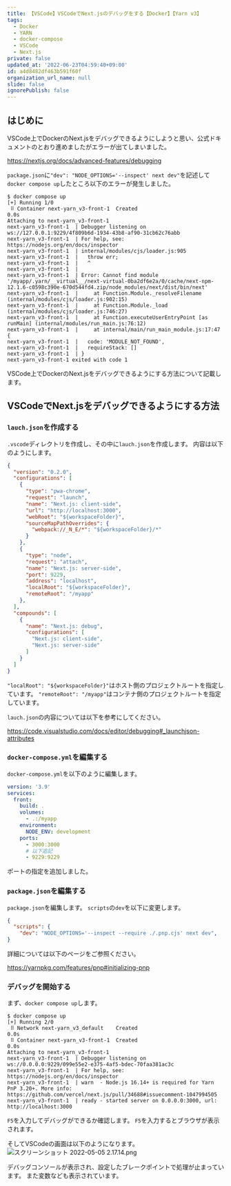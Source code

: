 ```yaml
---
title: 【VSCode】VSCodeでNext.jsのデバッグをする【Docker】【Yarn v3】
tags:
  - Docker
  - YARN
  - docker-compose
  - VSCode
  - Next.js
private: false
updated_at: '2022-06-23T04:59:40+09:00'
id: a4d8482df463b591f60f
organization_url_name: null
slide: false
ignorePublish: false
---
```

## はじめに
VSCode上でDockerのNext.jsをデバッグできるようにしようと思い、公式ドキュメントのとおり進めましたがエラーが出てしまいました。

https://nextjs.org/docs/advanced-features/debugging

`package.json`に`"dev": "NODE_OPTIONS='--inspect' next dev"`を記述して `docker compose up`したところ以下のエラーが発生しました。
```:ターミナル
$ docker compose up
[+] Running 1/0
 ⠿ Container next-yarn_v3-front-1  Created                                                                                   0.0s
Attaching to next-yarn_v3-front-1
next-yarn_v3-front-1  | Debugger listening on ws://127.0.0.1:9229/4f809b6d-1934-43b8-af90-31cb62c76abb
next-yarn_v3-front-1  | For help, see: https://nodejs.org/en/docs/inspector
next-yarn_v3-front-1  | internal/modules/cjs/loader.js:905
next-yarn_v3-front-1  |   throw err;
next-yarn_v3-front-1  |   ^
next-yarn_v3-front-1  |
next-yarn_v3-front-1  | Error: Cannot find module '/myapp/.yarn/__virtual__/next-virtual-0ba2df6e2a/0/cache/next-npm-12.1.6-c0598c390e-670d544fd4.zip/node_modules/next/dist/bin/next'
next-yarn_v3-front-1  |     at Function.Module._resolveFilename (internal/modules/cjs/loader.js:902:15)
next-yarn_v3-front-1  |     at Function.Module._load (internal/modules/cjs/loader.js:746:27)
next-yarn_v3-front-1  |     at Function.executeUserEntryPoint [as runMain] (internal/modules/run_main.js:76:12)
next-yarn_v3-front-1  |     at internal/main/run_main_module.js:17:47 {
next-yarn_v3-front-1  |   code: 'MODULE_NOT_FOUND',
next-yarn_v3-front-1  |   requireStack: []
next-yarn_v3-front-1  | }
next-yarn_v3-front-1 exited with code 1
```

VSCode上でDockerのNext.jsをデバッグできるようにする方法について記載します。

## VSCodeでNext.jsをデバッグできるようにする方法

### `lauch.json`を作成する
`.vscode`ディレクトリを作成し、その中に`lauch.json`を作成します。
内容は以下のようにします。

```launch.json
{
  "version": "0.2.0",
  "configurations": [
    {
      "type": "pwa-chrome",
      "request": "launch", 
      "name": "Next.js: client-side", 
      "url": "http://localhost:3000", 
      "webRoot": "${workspaceFolder}",
      "sourceMapPathOverrides": {
        "webpack://_N_E/*": "${workspaceFolder}/*"
      }
    },
    {
      "type": "node", 
      "request": "attach", 
      "name": "Next.js: server-side",
      "port": 9229, 
      "address": "localhost", 
      "localRoot": "${workspaceFolder}",
      "remoteRoot": "/myapp"
    },
  ],
  "compounds": [
    {
      "name": "Next.js: debug",
      "configurations": [
        "Next.js: client-side",
        "Next.js: server-side"
      ]
    }
  ]
}
```
`"localRoot": "${workspaceFolder}"`はホスト側のプロジェクトルートを指定しています。
`"remoteRoot": "/myapp"`はコンテナ側のプロジェクトルートを指定しています。

`lauch.json`の内容については以下を参考にしてください。

https://code.visualstudio.com/docs/editor/debugging#_launchjson-attributes

### `docker-compose.yml`を編集する
`docker-compose.yml`を以下のように編集します。
```docker-compose.yml
version: '3.9'
services:
  front:
    build: .
    volumes:
      - .:/myapp
    environment:
      NODE_ENV: development
    ports:
      - 3000:3000
      # 以下追記
      - 9229:9229
```
ポートの指定を追加しました。

### `package.json`を編集する
`package.json`を編集します。
`scripts`の`dev`を以下に変更します。
```package.json
{
  "scripts": {
    "dev": "NODE_OPTIONS='--inspect --require ./.pnp.cjs' next dev",
}
```
詳細については以下のページをご参照ください。

https://yarnpkg.com/features/pnp#initializing-pnp


### デバッグを開始する
まず、`docker compose up`します。
```:ターミナル
$ docker compose up
[+] Running 2/0
 ⠿ Network next-yarn_v3_default    Created                                                            0.0s
 ⠿ Container next-yarn_v3-front-1  Created                                                            0.0s
Attaching to next-yarn_v3-front-1
next-yarn_v3-front-1  | Debugger listening on ws://0.0.0.0:9229/099e55e2-e375-4af5-bdec-70faa381ac3c
next-yarn_v3-front-1  | For help, see: https://nodejs.org/en/docs/inspector
next-yarn_v3-front-1  | warn  - Node.js 16.14+ is required for Yarn PnP 3.20+. More info: https://github.com/vercel/next.js/pull/34688#issuecomment-1047994505
next-yarn_v3-front-1  | ready - started server on 0.0.0.0:3000, url: http://localhost:3000
```

`F5`を入力してデバッグができるか確認します。
`F5`を入力するとブラウザが表示されます。

そしてVSCodeの画面は以下のようになります。
![スクリーンショット 2022-05-05 2.17.14.png](https://qiita-image-store.s3.ap-northeast-1.amazonaws.com/0/2342443/222655f8-0baa-a0a2-20e2-58915c69493e.png)

デバッグコンソールが表示され、設定したブレークポイントで処理が止まっています。
また変数なども表示されています。



